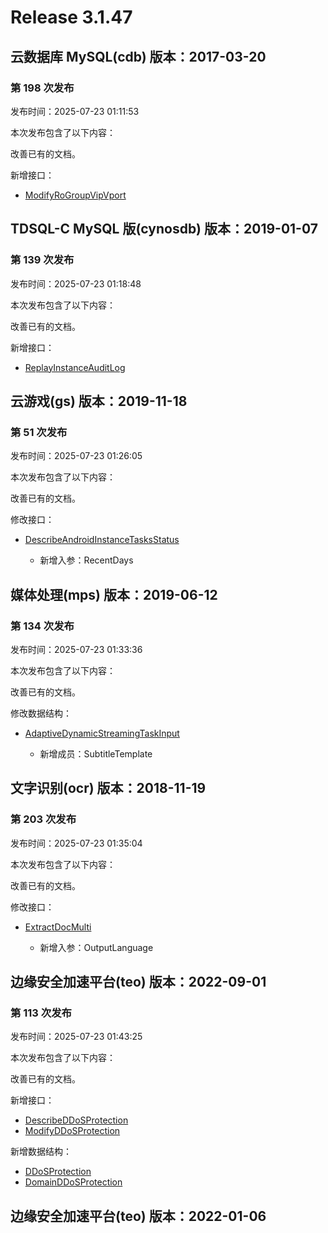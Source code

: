# Release 3.1.47

## 云数据库 MySQL(cdb) 版本：2017-03-20

### 第 198 次发布

发布时间：2025-07-23 01:11:53

本次发布包含了以下内容：

改善已有的文档。

新增接口：

* [ModifyRoGroupVipVport](https://cloud.tencent.com/document/api/236/121628)



## TDSQL-C MySQL 版(cynosdb) 版本：2019-01-07

### 第 139 次发布

发布时间：2025-07-23 01:18:48

本次发布包含了以下内容：

改善已有的文档。

新增接口：

* [ReplayInstanceAuditLog](https://cloud.tencent.com/document/api/1003/121629)



## 云游戏(gs) 版本：2019-11-18

### 第 51 次发布

发布时间：2025-07-23 01:26:05

本次发布包含了以下内容：

改善已有的文档。

修改接口：

* [DescribeAndroidInstanceTasksStatus](https://cloud.tencent.com/document/api/1162/117270)

	* 新增入参：RecentDays




## 媒体处理(mps) 版本：2019-06-12

### 第 134 次发布

发布时间：2025-07-23 01:33:36

本次发布包含了以下内容：

改善已有的文档。

修改数据结构：

* [AdaptiveDynamicStreamingTaskInput](https://cloud.tencent.com/document/api/862/37615#AdaptiveDynamicStreamingTaskInput)

	* 新增成员：SubtitleTemplate




## 文字识别(ocr) 版本：2018-11-19

### 第 203 次发布

发布时间：2025-07-23 01:35:04

本次发布包含了以下内容：

改善已有的文档。

修改接口：

* [ExtractDocMulti](https://cloud.tencent.com/document/api/866/119451)

	* 新增入参：OutputLanguage




## 边缘安全加速平台(teo) 版本：2022-09-01

### 第 113 次发布

发布时间：2025-07-23 01:43:25

本次发布包含了以下内容：

改善已有的文档。

新增接口：

* [DescribeDDoSProtection](https://cloud.tencent.com/document/api/1552/121631)
* [ModifyDDoSProtection](https://cloud.tencent.com/document/api/1552/121630)

新增数据结构：

* [DDoSProtection](https://cloud.tencent.com/document/api/1552/80721#DDoSProtection)
* [DomainDDoSProtection](https://cloud.tencent.com/document/api/1552/80721#DomainDDoSProtection)



## 边缘安全加速平台(teo) 版本：2022-01-06



